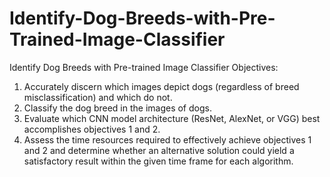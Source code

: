 # Identify-Dog-Breeds-with-Pre-Trained-Image-Classifier
Identify Dog Breeds with Pre-trained Image Classifier
Objectives:
1. Accurately discern which images depict dogs (regardless of breed misclassification) and which do not.
2. Classify the dog breed in the images of dogs.
3. Evaluate which CNN model architecture (ResNet, AlexNet, or VGG) best accomplishes objectives 1 and 2.
4. Assess the time resources required to effectively achieve objectives 1 and 2 and determine whether an alternative solution could yield a satisfactory result within the given time frame for each algorithm.
